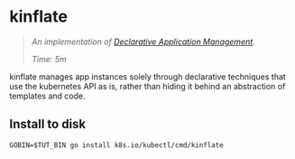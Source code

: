 # kinflate

> _An implementation of
> [Declarative Application Management](https://goo.gl/T66ZcD)._
>
> _Time: 5m_


kinflate manages app instances solely through
declarative techniques that use the kubernetes API as
is, rather than hiding it behind an abstraction of
templates and code.

## Install to disk

<!-- @installKinflate @test -->
```
GOBIN=$TUT_BIN go install k8s.io/kubectl/cmd/kinflate
```
